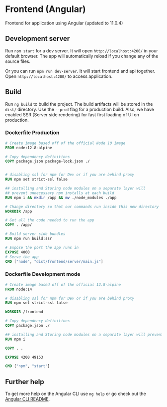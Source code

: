 # Frontend (Angular)

Frontend for application using Angular (updated to 11.0.4)

## Development server

Run `npm start` for a dev server. It will open `http://localhost:4200/` in your default browser. The app will automatically reload if you change any of the source files.

Or you can run `npm run dev-server`. It will start frontend and api together. Open  `http://localhost:4200/` to access application.


## Build

Run `ng build` to build the project. The build artifacts will be stored in the `dist/` directory. Use the `--prod` flag for a production build. Also, we have enabled SSR (Server side rendering) for fast first loading of UI on production.

### Dockerfile Production

```dockerfile
# Create image based off of the official Node 10 image
FROM node:12.8-alpine

# Copy dependency definitions
COPY package.json package-lock.json ./


# disabling ssl for npm for Dev or if you are behind proxy
RUN npm set strict-ssl false

## installing and Storing node modules on a separate layer will 
## prevent unnecessary npm installs at each build
RUN npm i && mkdir /app && mv ./node_modules ./app

# Change directory so that our commands run inside this new directory
WORKDIR /app

# Get all the code needed to run the app
COPY . /app/

# Build server side bundles
RUN npm run build:ssr

# Expose the port the app runs in
EXPOSE 4000
# Serve the app
CMD ["node", "dist/frontend/server/main.js"]

```
### Dockerfile Development mode
```dockerfile
# Create image based off of the official 12.8-alpine
FROM node:14

# disabling ssl for npm for Dev or if you are behind proxy
RUN npm set strict-ssl false

WORKDIR /frontend

# Copy dependency definitions
COPY package.json ./

## installing and Storing node modules on a separate layer will prevent unnecessary npm installs at each build
RUN npm i

COPY . .

EXPOSE 4200 49153

CMD ["npm", "start"]

```

## Further help

To get more help on the Angular CLI use `ng help` or go check out the [Angular CLI README](https://github.com/angular/angular-cli/blob/master/README.md).

